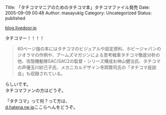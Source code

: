 Title: 「タチコママニアのためのタチコマ本」タチコマファイル発売
Date: 2005-09-09 00:48
Author: masayukig
Category: Uncategorized
Status: published

[blog.livedoor.jp](http://blog.livedoor.jp/geek/archives/50049100.html)

タチコマー！！！！  

> 60ページ強の本にはタチコマのビジュアルや設定資料、ホビージャパンのジオラマの作例や、アームズマガジンによる思考戦車タチコマ徹底分析の他、攻殻機動隊SAC/SAC2の監督・シリーズ構成お神山健治氏、タチコマの声優玉川紗己子氏、メカニカルデザイン寺岡賢司氏の「タチコマ座談会」も収録されている。

らしいです。  
タチコマファンの方はどうぞ。

「タチコマ」って何？って方は、  
[d.hatena.ne.jp](http://d.hatena.ne.jp/keyword/%A5%BF%A5%C1%A5%B3%A5%DE)ここらへんをどうぞ。
